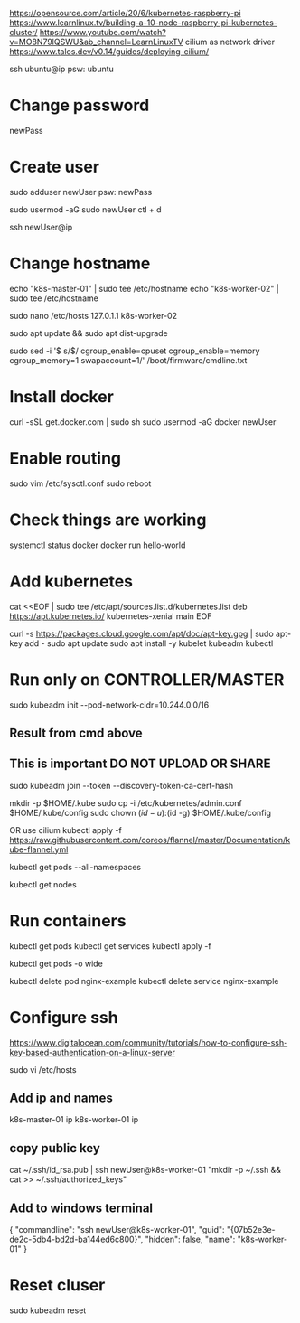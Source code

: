 https://opensource.com/article/20/6/kubernetes-raspberry-pi
https://www.learnlinux.tv/building-a-10-node-raspberry-pi-kubernetes-cluster/
https://www.youtube.com/watch?v=MO8N79lQSWU&ab_channel=LearnLinuxTV
cilium as network driver https://www.talos.dev/v0.14/guides/deploying-cilium/

ssh ubuntu@ip
psw: ubuntu

# Change password
newPass

# Create user
sudo adduser newUser
psw: newPass

sudo usermod -aG sudo newUser
ctl + d

ssh newUser@ip

# Change hostname
echo "k8s-master-01" | sudo tee /etc/hostname
echo "k8s-worker-02" | sudo tee /etc/hostname

sudo nano /etc/hosts
127.0.1.1 k8s-worker-02

sudo apt update && sudo apt dist-upgrade

sudo sed -i '$ s/$/ cgroup_enable=cpuset cgroup_enable=memory cgroup_memory=1 swapaccount=1/' /boot/firmware/cmdline.txt

# Install docker
curl -sSL get.docker.com | sudo sh
sudo usermod -aG docker newUser

# Enable routing
sudo vim /etc/sysctl.conf
sudo reboot

# Check things are working
systemctl status docker
docker run hello-world

# Add kubernetes
cat <<EOF | sudo tee /etc/apt/sources.list.d/kubernetes.list
deb https://apt.kubernetes.io/ kubernetes-xenial main
EOF

curl -s https://packages.cloud.google.com/apt/doc/apt-key.gpg | sudo apt-key add -
sudo apt update
sudo apt install -y kubelet kubeadm kubectl

# Run only on CONTROLLER/MASTER
sudo kubeadm init --pod-network-cidr=10.244.0.0/16
## Result from cmd above 
## This is important DO NOT UPLOAD OR SHARE
sudo kubeadm join <ip> --token <token> --discovery-token-ca-cert-hash <hash>

mkdir -p $HOME/.kube
sudo cp -i /etc/kubernetes/admin.conf $HOME/.kube/config
sudo chown $(id -u):$(id -g) $HOME/.kube/config
 
OR use cilium
kubectl apply -f https://raw.githubusercontent.com/coreos/flannel/master/Documentation/kube-flannel.yml

kubectl get pods --all-namespaces

kubectl get nodes

# Run containers
kubectl get pods
kubectl get services
kubectl apply -f <filename>

kubectl get pods -o wide

kubectl delete pod nginx-example
kubectl delete service nginx-example

# Configure ssh
https://www.digitalocean.com/community/tutorials/how-to-configure-ssh-key-based-authentication-on-a-linux-server

sudo vi /etc/hosts
## Add ip and names
k8s-master-01 ip
k8s-worker-01 ip

## copy public key
cat ~/.ssh/id_rsa.pub | ssh newUser@k8s-worker-01 "mkdir -p ~/.ssh && cat >> ~/.ssh/authorized_keys"

## Add to windows terminal
{
    "commandline": "ssh newUser@k8s-worker-01",
    "guid": "{07b52e3e-de2c-5db4-bd2d-ba144ed6c800}",
    "hidden": false,
    "name": "k8s-worker-01"
}


# Reset cluser
sudo kubeadm reset